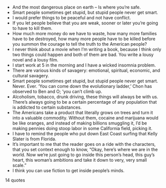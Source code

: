  - And the most dangerous place on earth – Is where you’re safe.
 - Smart people sometimes get stupid, but stupid people never get smart.
 - I would prefer things to be peaceful and not have conflict.
 - If you let people believe that you are weak, sooner or later you’re going to have to kill them.
 - How much more money do we have to waste, how many more families have to be destroyed, how many more people have to be killed before you summon the courage to tell the truth to the American people?
 - I never think about a movie when I’m writing a book, because I think only two things could happen and both of them are bad. You write a lousy novel and a lousy film.
 - I start work at 5 in the morning and I have a wicked insomnia problem.
 - There are various kinds of savagery: emotional, spiritual, economic, and cultural savagery.
 - Smart people sometimes get stupid, but stupid people never get smart. Never. Ever. ‘You can come down the evolutionary ladder,’ Chon has observed to Ben and O; ’you can’t climb up.
 - Alcoholism, tobacco, drunk driving, these things will always be with us. There’s always going to be a certain percentage of any population that is addicted to certain substances.
 - The Americans take a product that literally grows on trees and turn it into a valuable commodity. Without them, cocaine and marijuana would be like oranges, and instead of making billions smuggling it, I’d be making pennies doing stoop labor in some California field, picking it.
 - I have to remind the people who put down East Coast surfing that Kelly Slater is from Florida.
 - It’s important to me that the reader goes on a ride with the characters, that you set context enough to know, “Okay, here’s where we are in the world. Now we’re just going to go inside this person’s head, this guy’s heart, this woman’s ambitions and take it down to very, very small scale.”
 - I think you can use fiction to get inside people’s minds.

14 quotes